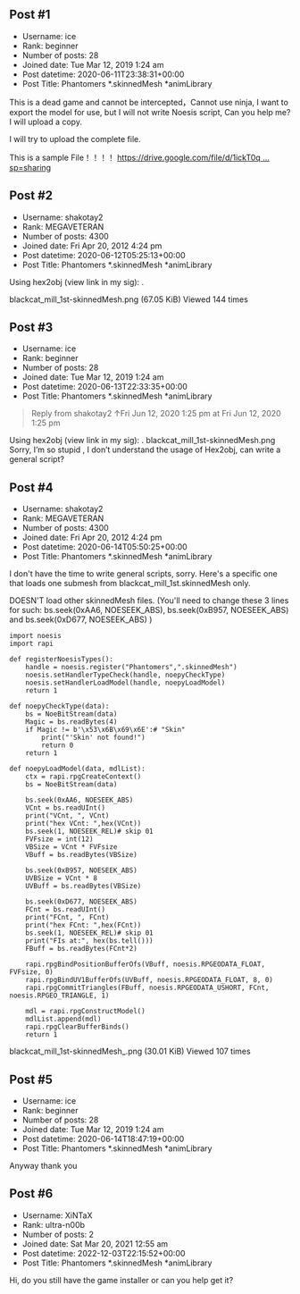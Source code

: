 ## Post #1
- Username: ice
- Rank: beginner
- Number of posts: 28
- Joined date: Tue Mar 12, 2019 1:24 am
- Post datetime: 2020-06-11T23:38:31+00:00
- Post Title: Phantomers *.skinnedMesh *animLibrary

This is a dead game and cannot be intercepted，Cannot use ninja,  I want to export the model for use, but I will not write Noesis script, Can you help me? I will upload a copy.

I will try to upload the complete file.

This is a sample File！！！！
[https://drive.google.com/file/d/1ickT0q ... sp=sharing](https://drive.google.com/file/d/1ickT0qO90xP43gkuT2MdPlRUuHFizcyw/view?usp=sharing)
## Post #2
- Username: shakotay2
- Rank: MEGAVETERAN
- Number of posts: 4300
- Joined date: Fri Apr 20, 2012 4:24 pm
- Post datetime: 2020-06-12T05:25:13+00:00
- Post Title: Phantomers *.skinnedMesh *animLibrary

Using hex2obj (view link in my sig):
.



blackcat_mill_1st-skinnedMesh.png (67.05 KiB) Viewed 144 times
## Post #3
- Username: ice
- Rank: beginner
- Number of posts: 28
- Joined date: Tue Mar 12, 2019 1:24 am
- Post datetime: 2020-06-13T22:33:35+00:00
- Post Title: Phantomers *.skinnedMesh *animLibrary

> Reply from shakotay2 ↑Fri Jun 12, 2020 1:25 pm at Fri Jun 12, 2020 1:25 pm
>
> 
Using hex2obj (view link in my sig):
.
blackcat_mill_1st-skinnedMesh.png
Sorry, I’m so stupid  , I don’t understand the usage of Hex2obj, can write a general script?
## Post #4
- Username: shakotay2
- Rank: MEGAVETERAN
- Number of posts: 4300
- Joined date: Fri Apr 20, 2012 4:24 pm
- Post datetime: 2020-06-14T05:50:25+00:00
- Post Title: Phantomers *.skinnedMesh *animLibrary

I don't have the time to write general scripts, sorry.
Here's a specific one that loads one submesh from blackcat_mill_1st.skinnedMesh only.

DOESN'T load other skinnedMesh files. (You'll need to change these 3 lines for such: bs.seek(0xAA6, NOESEEK_ABS), bs.seek(0xB957, NOESEEK_ABS) and bs.seek(0xD677, NOESEEK_ABS) )

```
import noesis
import rapi

def registerNoesisTypes():
	handle = noesis.register("Phantomers",".skinnedMesh")
	noesis.setHandlerTypeCheck(handle, noepyCheckType)
	noesis.setHandlerLoadModel(handle, noepyLoadModel)
	return 1
	
def noepyCheckType(data):
    bs = NoeBitStream(data)
    Magic = bs.readBytes(4)
    if Magic != b'\x53\x6B\x69\x6E':# "Skin"
        print("'Skin' not found!")
        return 0
    return 1  

def noepyLoadModel(data, mdlList):
	ctx = rapi.rpgCreateContext()
	bs = NoeBitStream(data)

	bs.seek(0xAA6, NOESEEK_ABS)
	VCnt = bs.readUInt()
	print("VCnt, ", VCnt)
	print("hex VCnt: ",hex(VCnt))
	bs.seek(1, NOESEEK_REL)# skip 01
	FVFsize = int(12)
	VBSize = VCnt * FVFsize
	VBuff = bs.readBytes(VBSize)

	bs.seek(0xB957, NOESEEK_ABS)
	UVBSize = VCnt * 8
	UVBuff = bs.readBytes(VBSize)

	bs.seek(0xD677, NOESEEK_ABS)	
	FCnt = bs.readUInt()
	print("FCnt, ", FCnt)
	print("hex FCnt: ",hex(FCnt))
	bs.seek(1, NOESEEK_REL)# skip 01
	print("FIs at:", hex(bs.tell()))
	FBuff = bs.readBytes(FCnt*2)

	rapi.rpgBindPositionBufferOfs(VBuff, noesis.RPGEODATA_FLOAT, FVFsize, 0)
	rapi.rpgBindUV1BufferOfs(UVBuff, noesis.RPGEODATA_FLOAT, 8, 0)
	rapi.rpgCommitTriangles(FBuff, noesis.RPGEODATA_USHORT, FCnt, noesis.RPGEO_TRIANGLE, 1)
	
	mdl = rapi.rpgConstructModel()
	mdlList.append(mdl)
	rapi.rpgClearBufferBinds()
	return 1

```




blackcat_mill_1st-skinnedMesh_.png (30.01 KiB) Viewed 107 times
## Post #5
- Username: ice
- Rank: beginner
- Number of posts: 28
- Joined date: Tue Mar 12, 2019 1:24 am
- Post datetime: 2020-06-14T18:47:19+00:00
- Post Title: Phantomers *.skinnedMesh *animLibrary

Anyway thank you
## Post #6
- Username: XiNTaX
- Rank: ultra-n00b
- Number of posts: 2
- Joined date: Sat Mar 20, 2021 12:55 am
- Post datetime: 2022-12-03T22:15:52+00:00
- Post Title: Phantomers *.skinnedMesh *animLibrary

Hi, do you still have the game installer or can you help get it?
